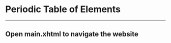 # Periodic Table of Elements

---------------------------------------
Open main.xhtml to navigate the website
---------------------------------------
